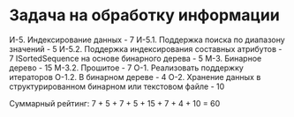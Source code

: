 # Задача на обработку информации


И-5. Индексирование данных - 7
И-5.1. Поддержка поиска по диапазону значений - 5
И-5.2. Поддержка индексирования составных атрибутов - 7
ISortedSequence на основе бинарного дерева - 5
М-3. Бинарное дерево - 15
М-3.2. Прошитое - 7
О-1. Реализовать поддержку итераторов
О-1.2. В бинарном дереве - 4
О-2. Хранение данных в структурированном бинарном или текстовом файле - 10

Суммарный рейтинг: 7 + 5 + 7 + 5 + 15 + 7 + 4 + 10 = 60
